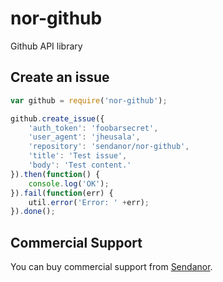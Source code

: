 nor-github
==========

Github API library

Create an issue
---------------

```javascript
var github = require('nor-github');

github.create_issue({
	'auth_token': 'foobarsecret',
	'user_agent': 'jheusala',
	'repository': 'sendanor/nor-github',
	'title': 'Test issue',
	'body': 'Test content.'
}).then(function() {
	console.log('OK');
}).fail(function(err) {
	util.error('Error: ' +err);
}).done();
```

Commercial Support
------------------

You can buy commercial support from [Sendanor](http://sendanor.com/software).
